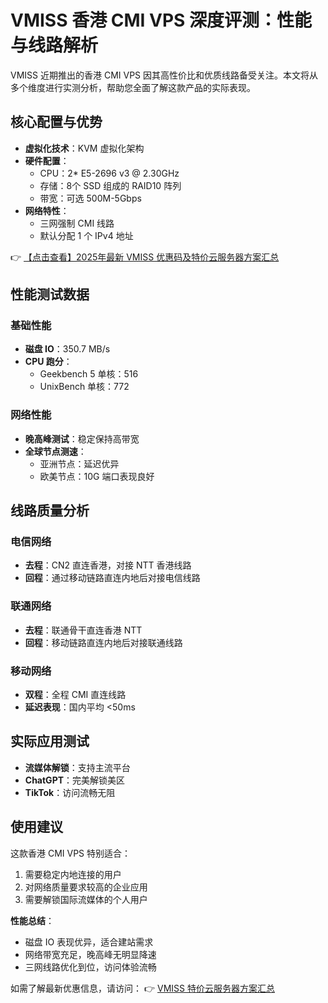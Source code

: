# VMISS 香港 CMI VPS 深度评测：性能与线路解析

VMISS 近期推出的香港 CMI VPS 因其高性价比和优质线路备受关注。本文将从多个维度进行实测分析，帮助您全面了解这款产品的实际表现。

## 核心配置与优势

- **虚拟化技术**：KVM 虚拟化架构
- **硬件配置**：
  - CPU：2* E5-2696 v3 @ 2.30GHz
  - 存储：8个 SSD 组成的 RAID10 阵列
  - 带宽：可选 500M-5Gbps
- **网络特性**：
  - 三网强制 CMI 线路
  - 默认分配 1 个 IPv4 地址

👉 [【点击查看】2025年最新 VMISS 优惠码及特价云服务器方案汇总](https://bit.ly/Vmiss)

## 性能测试数据

### 基础性能
- **磁盘 IO**：350.7 MB/s
- **CPU 跑分**：
  - Geekbench 5 单核：516
  - UnixBench 单核：772

### 网络性能
- **晚高峰测试**：稳定保持高带宽
- **全球节点测速**：
  - 亚洲节点：延迟优异
  - 欧美节点：10G 端口表现良好

## 线路质量分析

### 电信网络
- **去程**：CN2 直连香港，对接 NTT 香港线路
- **回程**：通过移动链路直连内地后对接电信线路

### 联通网络
- **去程**：联通骨干直连香港 NTT
- **回程**：移动链路直连内地后对接联通线路

### 移动网络
- **双程**：全程 CMI 直连线路
- **延迟表现**：国内平均 <50ms

## 实际应用测试

- **流媒体解锁**：支持主流平台
- **ChatGPT**：完美解锁美区
- **TikTok**：访问流畅无阻

## 使用建议

这款香港 CMI VPS 特别适合：
1. 需要稳定内地连接的用户
2. 对网络质量要求较高的企业应用
3. 需要解锁国际流媒体的个人用户

**性能总结**：
- 磁盘 IO 表现优异，适合建站需求
- 网络带宽充足，晚高峰无明显降速
- 三网线路优化到位，访问体验流畅

如需了解最新优惠信息，请访问：
👉 [VMISS 特价云服务器方案汇总](https://bit.ly/Vmiss)